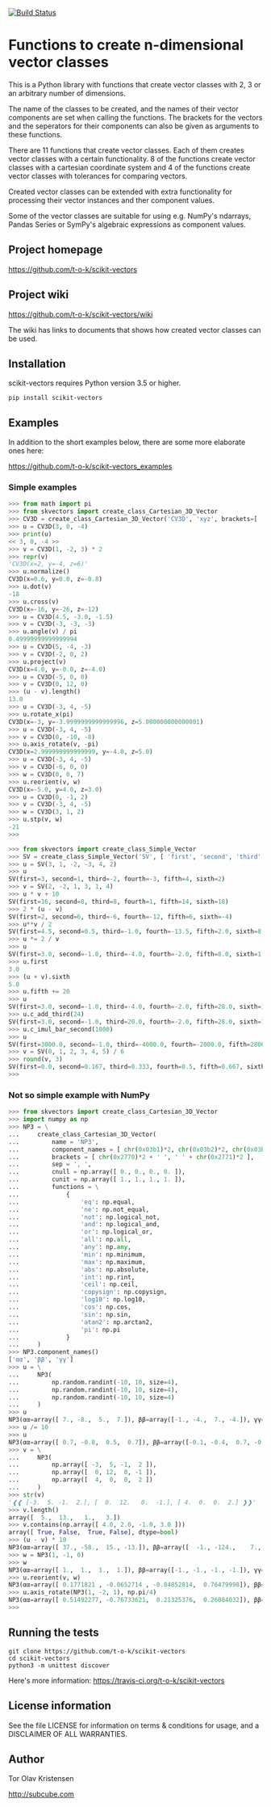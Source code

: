 [![Build Status](https://travis-ci.org/t-o-k/scikit-vectors.svg?branch=master)](https://travis-ci.org/t-o-k/scikit-vectors)

# Functions to create n-dimensional vector classes

This is a Python library with functions that create vector classes with 2, 3 or an arbitrary number of dimensions.

The name of the classes to be created, and the names of their vector components are set when calling the functions. The brackets for the vectors and the seperators for their components can also be given as arguments to these functions.

There are 11 functions that create vector classes. Each of them creates vector classes with a certain functionality. 8 of the functions create vector classes with a cartesian coordinate system and 4 of the functions create vector classes with tolerances for comparing vectors.

Created vector classes can be extended with extra functionality for processing their vector instances and ther component values.

Some of the vector classes are suitable for using e.g. NumPy's ndarrays, Pandas Series or SymPy's algebraic expressions as component values.

## Project homepage

https://github.com/t-o-k/scikit-vectors

## Project wiki

https://github.com/t-o-k/scikit-vectors/wiki

The wiki has links to documents that shows how created vector classes can be used.

## Installation

scikit-vectors requires Python version 3.5 or higher.

```shell
pip install scikit-vectors
```

## Examples

In addition to the short examples below, there are some more elaborate ones here:

https://github.com/t-o-k/scikit-vectors_examples

### Simple examples

```python
>>> from math import pi
>>> from skvectors import create_class_Cartesian_3D_Vector
>>> CV3D = create_class_Cartesian_3D_Vector('CV3D', 'xyz', brackets=[ '<< ', ' >>' ])
>>> u = CV3D(3, 0, -4)
>>> print(u)
<< 3, 0, -4 >>
>>> v = CV3D(1, -2, 3) * 2
>>> repr(v)
'CV3D(x=2, y=-4, z=6)'
>>> u.normalize()
CV3D(x=0.6, y=0.0, z=-0.8)
>>> u.dot(v)
-18
>>> u.cross(v)
CV3D(x=-16, y=-26, z=-12)
>>> u = CV3D(4.5, -3.0, -1.5)
>>> v = CV3D(-3, -3, -3)
>>> u.angle(v) / pi
0.49999999999999994
>>> u = CV3D(5, -4, -3)
>>> v = CV3D(-2, 0, 2)
>>> u.project(v)
CV3D(x=4.0, y=-0.0, z=-4.0)
>>> u = CV3D(-5, 0, 0)
>>> v = CV3D(0, 12, 0)
>>> (u - v).length()
13.0
>>> u = CV3D(-3, 4, -5)
>>> u.rotate_x(pi)
CV3D(x=-3, y=-3.9999999999999996, z=5.000000000000001)
>>> u = CV3D(-3, 4, -5)
>>> v = CV3D(0, -10, -8)
>>> u.axis_rotate(v, -pi)
CV3D(x=2.999999999999999, y=-4.0, z=5.0)
>>> u = CV3D(-3, 4, -5)
>>> v = CV3D(-6, 0, 0)
>>> w = CV3D(0, 0, 7)
>>> u.reorient(v, w)
CV3D(x=-5.0, y=4.0, z=3.0)
>>> u = CV3D(0, -1, 2)
>>> v = CV3D(-3, 4, -5)
>>> w = CV3D(3, 1, 2)
>>> u.stp(v, w)
-21
>>> 
```

```python
>>> from skvectors import create_class_Simple_Vector
>>> SV = create_class_Simple_Vector('SV', [ 'first', 'second', 'third', 'fourth', 'fifth', 'sixth' ])
>>> u = SV(3, 1, -2, -3, 4, 2)
>>> u
SV(first=3, second=1, third=-2, fourth=-3, fifth=4, sixth=2)
>>> v = SV(2, -2, 1, 3, 1, 4)
>>> u * v + 10
SV(first=16, second=8, third=8, fourth=1, fifth=14, sixth=18)
>>> 2 * (u - v)
SV(first=2, second=6, third=-6, fourth=-12, fifth=6, sixth=-4)
>>> u**v / 2
SV(first=4.5, second=0.5, third=-1.0, fourth=-13.5, fifth=2.0, sixth=8.0)
>>> u *= 2 / v
>>> u
SV(first=3.0, second=-1.0, third=-4.0, fourth=-2.0, fifth=8.0, sixth=1.0)
>>> u.first
3.0
>>> (u + v).sixth
5.0
>>> u.fifth += 20
>>> u
SV(first=3.0, second=-1.0, third=-4.0, fourth=-2.0, fifth=28.0, sixth=1.0)
>>> u.c_add_third(24)
SV(first=3.0, second=-1.0, third=20.0, fourth=-2.0, fifth=28.0, sixth=1.0)
>>> u.c_imul_bar_second(1000)
>>> u
SV(first=3000.0, second=-1.0, third=-4000.0, fourth=-2000.0, fifth=28000.0, sixth=1000.0)
>>> v = SV(0, 1, 2, 3, 4, 5) / 6
>>> round(v, 3)
SV(first=0.0, second=0.167, third=0.333, fourth=0.5, fifth=0.667, sixth=0.833)
>>> 
```

### Not so simple example with NumPy

```python
>>> from skvectors import create_class_Cartesian_3D_Vector
>>> import numpy as np
>>> NP3 = \
...     create_class_Cartesian_3D_Vector(
...         name = 'NP3',
...         component_names = [ chr(0x03b1)*2, chr(0x03b2)*2, chr(0x03b3)*2 ],
...         brackets = [ chr(0x2770)*2 + ' ', ' ' + chr(0x2771)*2 ],
...         sep = ', ',
...         cnull = np.array([ 0., 0., 0., 0. ]),
...         cunit = np.array([ 1., 1., 1., 1. ]),
...         functions = \
...             {
...                 'eq': np.equal,
...                 'ne': np.not_equal,
...                 'not': np.logical_not,
...                 'and': np.logical_and,
...                 'or': np.logical_or,
...                 'all': np.all,
...                 'any': np.any,
...                 'min': np.minimum,
...                 'max': np.maximum,
...                 'abs': np.absolute,
...                 'int': np.rint,
...                 'ceil': np.ceil,
...                 'copysign': np.copysign,
...                 'log10': np.log10,
...                 'cos': np.cos,
...                 'sin': np.sin,
...                 'atan2': np.arctan2,
...                 'pi': np.pi
...             }
...     )
>>> NP3.component_names()
['αα', 'ββ', 'γγ']
>>> u = \
...     NP3(
...         np.random.randint(-10, 10, size=4),
...         np.random.randint(-10, 10, size=4),
...         np.random.randint(-10, 10, size=4)
...     )
>>> u
NP3(αα=array([ 7., -8.,  5.,  7.]), ββ=array([-1., -4.,  7., -4.]), γγ=array([ 1.,  6., -2.,  8.]))
>>> u /= 10
>>> u
NP3(αα=array([ 0.7, -0.8,  0.5,  0.7]), ββ=array([-0.1, -0.4,  0.7, -0.4]), γγ=array([ 0.1,  0.6, -0.2,  0.8]))
>>> v = \
...     NP3(
...         np.array([ -3,  5, -1,  2 ]),
...         np.array([  0, 12,  0, -1 ]),
...         np.array([  4,  0,  0,  2 ])
...     )
>>> str(v)
'❰❰ [-3.  5. -1.  2.], [  0.  12.   0.  -1.], [ 4.  0.  0.  2.] ❱❱'
>>> v.length()
array([  5.,  13.,   1.,   3.])
>>> v.contains(np.array([ 4.0, 2.0, -1.0, 3.0 ]))
array([ True, False,  True, False], dtype=bool)
>>> (u - v) * 10
NP3(αα=array([ 37., -58.,  15., -13.]), ββ=array([  -1., -124.,    7.,    6.]), γγ=array([-39.,   6.,  -2., -12.]))
>>> w = NP3(1, -1, 0)
>>> w
NP3(αα=array([ 1.,  1.,  1.,  1.]), ββ=array([-1., -1., -1., -1.]), γγ=array([ 0.,  0.,  0.,  0.]))
>>> u.reorient(v, w)
NP3(αα=array([ 0.1771821 , -0.0652714 , -0.84852814,  0.76479998]), ββ=array([ 0.65801471,  0.8920424 , -0.14142136, -0.83797539]), γγ=array([-0.21359575,  0.6       , -0.2       ,  0.05364919]))
>>> u.axis_rotate(NP3(1, -2, 1), np.pi/4)
NP3(αα=array([ 0.51492277, -0.76733621,  0.21325376,  0.26084032]), ββ=array([ 0.00486333, -0.74556654,  0.80444152, -0.53626169]), γγ=array([ 0.49480389, -0.12379688,  0.29562928,  0.96663629]))
>>> 
```

## Running the tests

```shell
git clone https://github.com/t-o-k/scikit-vectors
cd scikit-vectors
python3 -m unittest discover
```
Here's more information:
https://travis-ci.org/t-o-k/scikit-vectors

## License information

See the file LICENSE for information on terms & conditions for usage, and a DISCLAIMER OF ALL WARRANTIES.

## Author

Tor Olav Kristensen

http://subcube.com
